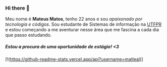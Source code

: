 ### Hi there 👋

Meu nome é <strong>Mateus Matos</strong>, tenho 22 anos e sou <i>apaixonado por tecnologia e códigos</i>. Sou estudante de Sistemas de informação na <a href="http://portal.utfpr.edu.br/home">UTFPR</a> e estou começando a me aventurar nesse área que me fascina a cada dia que passo estudando. 

<h5>Estou a procura de uma oportunidade de estágio! <3</h5>
  
  [!(https://github-readme-stats.vercel.app/api?username=matleal)]



